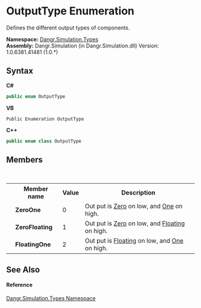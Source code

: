 # OutputType Enumeration
 

Defines the different output types of components.

**Namespace:**&nbsp;<a href="N_Dangr_Simulation_Types">Dangr.Simulation.Types</a><br />**Assembly:**&nbsp;Dangr.Simulation (in Dangr.Simulation.dll) Version: 1.0.6381.41481 (1.0.*)

## Syntax

**C#**<br />
``` C#
public enum OutputType
```

**VB**<br />
``` VB
Public Enumeration OutputType
```

**C++**<br />
``` C++
public enum class OutputType
```


## Members
&nbsp;<table><tr><th></th><th>Member name</th><th>Value</th><th>Description</th></tr><tr><td /><td target="F:Dangr.Simulation.Types.OutputType.ZeroOne">**ZeroOne**</td><td>0</td><td>Out put is <a href="T_Dangr_Simulation_Types_BitValue">Zero</a> on low, and <a href="T_Dangr_Simulation_Types_BitValue">One</a> on high.</td></tr><tr><td /><td target="F:Dangr.Simulation.Types.OutputType.ZeroFloating">**ZeroFloating**</td><td>1</td><td>Out put is <a href="T_Dangr_Simulation_Types_BitValue">Zero</a> on low, and <a href="T_Dangr_Simulation_Types_BitValue">Floating</a> on high.</td></tr><tr><td /><td target="F:Dangr.Simulation.Types.OutputType.FloatingOne">**FloatingOne**</td><td>2</td><td>Out put is <a href="T_Dangr_Simulation_Types_BitValue">Floating</a> on low, and <a href="T_Dangr_Simulation_Types_BitValue">One</a> on high.</td></tr></table>

## See Also


#### Reference
<a href="N_Dangr_Simulation_Types">Dangr.Simulation.Types Namespace</a><br />